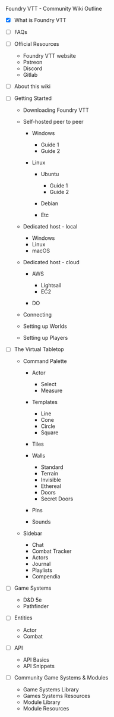 Foundry VTT - Community Wiki Outline

  

- [X] What is Foundry VTT 
- [ ] FAQs 
- [ ] Official Resources 
    - Foundry VTT website 
    - Patreon 
    - Discord 
    - Gitlab 

- [ ] About this wiki 
- [ ] Getting Started 
    - Downloading Foundry VTT 
    - Self-hosted peer to peer 
        - Windows 
            - Guide 1 
            - Guide 2 

        - Linux 
            - Ubuntu 
                - Guide 1 
                - Guide 2 

            - Debian 
            - Etc 

    - Dedicated host - local 
        - Windows 
        - Linux
        - macOS

    - Dedicated host - cloud 
        - AWS 
            - Lightsail 
            - EC2 

        - DO 

    - Connecting 
    - Setting up Worlds 
    - Setting up Players 

- [ ] The Virtual Tabletop 
    - Command Palette 
        - Actor 
            - Select 
            - Measure 

        - Templates 
            - Line 
            - Cone 
            - Circle 
            - Square 

        - Tiles 
        - Walls 
            - Standard 
            - Terrain 
            - Invisible 
            - Ethereal 
            - Doors 
            - Secret Doors 

        - Pins 
        - Sounds 

    - Sidebar 
        - Chat 
        - Combat Tracker 
        - Actors 
        - Journal 
        - Playlists 
        - Compendia 

- [ ] Game Systems 
    - D&D 5e 
    - Pathfinder

- [ ] Entities 
    - Actor 
    - Combat 

- [ ] API 
    - API Basics 
    - API Snippets 

- [ ] Community Game Systems & Modules
    - Game Systems Library
    - Games Systems  Resources
    - Module Library 
    - Module Resources

